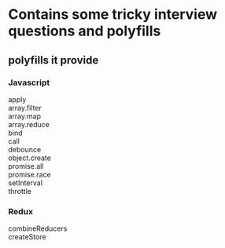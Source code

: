 # Contains some tricky interview questions and polyfills


## polyfills it provide

### Javascript

apply
<br/>
array.filter
<br/>
array.map
<br/>
array.reduce
<br/>
bind
<br/>
call
<br/>
debounce
<br/>
object.create
<br/>
promise.all
<br/>
promise.race
<br/>
setInterval
<br/>
throttle

### Redux

combineReducers
<br/>
createStore
